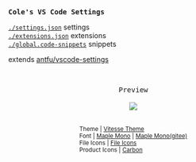 <samp><b>Cole's VS Code Settings</b></samp>

[`./settings.json`](./settings.json) settings<br>
[`./extensions.json`](./extensions.json) extensions<br>
[`./global.code-snippets`](./global.code-snippets) snippets

extends [antfu/vscode-settings](https://github.com/antfu/vscode-settings)

<br>
<p align="center">
  <samp>Preview</samp><br><br>
  <img src="https://user-images.githubusercontent.com/23058788/188406267-5f4967f6-c6f8-44e2-9651-a74c4cdde6c3.png" />
</p>
<br>
<div style="display: flex;justify-content: center">
  <sub>
    Theme | <a href="https://github.com/antfu/vscode-theme-vitesse">Vitesse Theme</a><br>
    Font | <a href="https://github.com/subframe7536/Maple-font">Maple Mono</a> | <a href="https://gitee.com/subframe7536">Maple Mono(gitee)</a><br>
    File Icons | <a href="https://marketplace.visualstudio.com/items?itemName=file-icons.file-icons">File Icons</a><br>
    Product Icons | <a href="https://github.com/antfu/vscode-icons-carbon">Carbon</a>
  </sub>
</div>